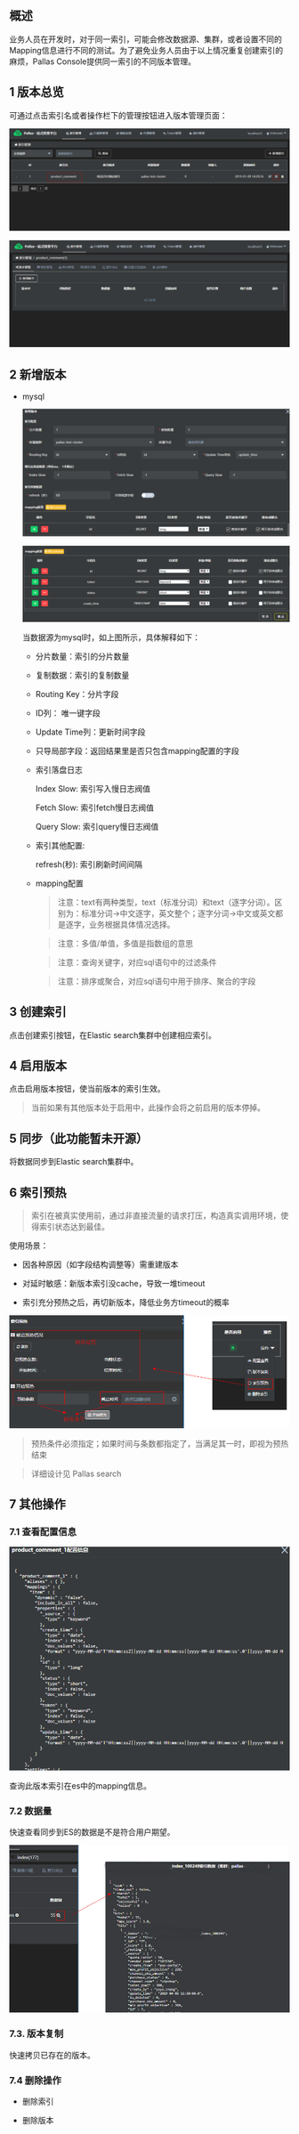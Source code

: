 ## 概述

业务人员在开发时，对于同一索引，可能会修改数据源、集群，或者设置不同的Mapping信息进行不同的测试。为了避免业务人员由于以上情况重复创建索引的麻烦，Pallas Console提供同一索引的不同版本管理。

## 1 版本总览

可通过点击索引名或者操作栏下的管理按钮进入版本管理页面：

![](image/indexVersionEntrance.png)

![](image/versionOverview_open.png)

## 2 新增版本

  - mysql

    ![](image/addVersionOpen_open.png)

    ![](image/mapping2_open.png)
    
    当数据源为mysql时，如上图所示，具体解释如下：
      
      - 分片数量：索引的分片数量
    
      - 复制数据：索引的复制数量
  
      - Routing Key：分片字段
  
      - ID列： 唯一键字段
  
      - Update Time列：更新时间字段
  
      - 只导局部字段：返回结果里是否只包含mapping配置的字段
  
      - 索引落盘日志
        
        Index Slow: 索引写入慢日志阀值
        
        Fetch Slow: 索引fetch慢日志阀值
        
        Query Slow: 索引query慢日志阀值
        
      - 索引其他配置:
      
        refresh(秒): 索引刷新时间间隔
      
      - mapping配置
        
        > 注意：text有两种类型，text（标准分词）和text（逐字分词）。区别为：标准分词->中文逐字，英文整个；逐字分词->中文或英文都是逐字，业务根据具体情况选择。

        > 注意：多值/单值，多值是指数组的意思 
        
        > 注意：查询关键字，对应sql语句中的过滤条件
        
        > 注意：排序或聚合，对应sql语句中用于排序、聚合的字段

  
## 3 创建索引

点击创建索引按钮，在Elastic search集群中创建相应索引。

## 4 启用版本

点击启用版本按钮，使当前版本的索引生效。

> 当前如果有其他版本处于启用中，此操作会将之前启用的版本停掉。

## 5 同步（此功能暂未开源）

将数据同步到Elastic search集群中。

## 6 索引预热

> 索引在被真实使用前，通过非直接流量的请求打压，构造真实调用环境，使得索引状态达到最佳。

使用场景：

 - 因各种原因（如字段结构调整等）需重建版本
 
 - 对延时敏感：新版本索引没cache，导致一堆timeout
 
 - 索引充分预热之后，再切新版本，降低业务方timeout的概率

![](image/warmup_open.png)

> 预热条件必须指定；如果时间与条数都指定了，当满足其一时，即视为预热结束
    
> 详细设计见 Pallas search

## 7 其他操作

### 7.1 查看配置信息

![](image/versionMapping_open.png)

查询此版本索引在es中的mapping信息。

### 7.2 数据量

快速查看同步到ES的数据是不是符合用户期望。

![](image/quicklook_open.jpg)

### 7.3. 版本复制

快速拷贝已存在的版本。

### 7.4 删除操作

  - 删除索引

  - 删除版本